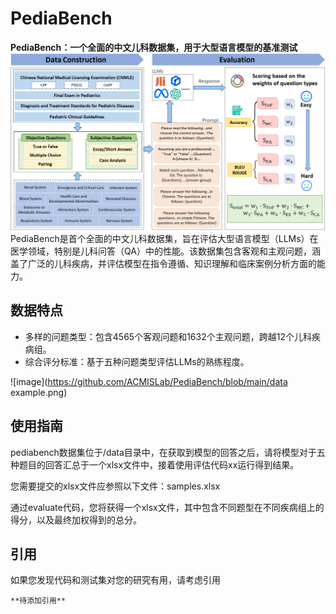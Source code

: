 # PediaBench
**PediaBench：一个全面的中文儿科数据集，用于大型语言模型的基准测试**
![image](https://github.com/ACMISLab/PediaBench/blob/main/overview.png)
PediaBench是首个全面的中文儿科数据集，旨在评估大型语言模型（LLMs）在医学领域，特别是儿科问答（QA）中的性能。该数据集包含客观和主观问题，涵盖了广泛的儿科疾病，并评估模型在指令遵循、知识理解和临床案例分析方面的能力。

## 数据特点
- 多样的问题类型：包含4565个客观问题和1632个主观问题，跨越12个儿科疾病组。
- 综合评分标准：基于五种问题类型评估LLMs的熟练程度。

![image](https://github.com/ACMISLab/PediaBench/blob/main/data example.png)

## 使用指南
pediabench数据集位于/data目录中，在获取到模型的回答之后，请将模型对于五种题目的回答汇总于一个xlsx文件中，接着使用评估代码xx运行得到结果。

您需要提交的xlsx文件应参照以下文件：samples.xlsx

通过evaluate代码，您将获得一个xlsx文件，其中包含不同题型在不同疾病组上的得分，以及最终加权得到的总分。

## 引用
如果您发现代码和测试集对您的研究有用，请考虑引用
```
**待添加引用**
```
